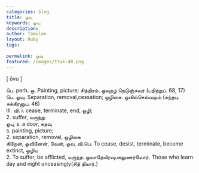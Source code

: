 ```yaml
---
categories: blog
title: ஓவு
keywords: ஓவு
description: 
author: Tamilan
layout: Ruby
tags: 
 
permalink: ஓவு
featured: /images/ttak-48.png
---
```

  
[ ōvu ]  
  
பெ. perh. ஒ. Painting, picture; சித்திரம். ஓவுறழ் நெடுஞ்சுவர் (பதிற்றுப். 68, 17)  
பெ. ஓவு. Separation, removal,cessation; ஒழிகை. ஒவில்செல்வமும் (கந்தபு. சுக்கிரனுப. 46)  
III. வி. i. cease, terminate, end, ஒழி;  
2. suffer, வருந்து  
ஓபு, s. a door, கதவு  
s. painting, picture;  
2. separation, removal, ஒழிகை  
கிறேன், ஓவினேன், வேன், ஓவ, வி.பெ. To cease, desist, terminate, become extinct, ஒழிய  
2. To suffer, be afflicted, வருந்த. ஓவாதேயிரவுபகலுணர்வோர். Those who learn day and night unceasingly(சித் தியார்.)